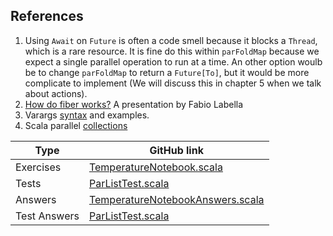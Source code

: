## References

1. Using `Await` on `Future` is often a code smell because it blocks a `Thread`, which is a rare resource.
It is fine do this within `parFoldMap` because we expect a single parallel operation to run at a time. 
An other option woulb be to change `parFoldMap` to return a `Future[To]`, but it would be more complicate to implement 
(We will discuss this in chapter 5 when we talk about actions).
1. [How do fiber works?](https://www.youtube.com/watch?v=x5_MmZVLiSM) A presentation by Fabio Labella
1. Varargs [syntax](https://alvinalexander.com/scala/scala-varargs-syntax-function-examples/) and examples.
1. Scala parallel [collections](https://github.com/scala/scala-parallel-collections)

| Type         | GitHub link |
|--------------|-------------|
| Exercises    | [TemperatureNotebook.scala](https://github.com/fp-tower/foundations/blob/master/exercises/src/main/scala/exercises/dataprocessing/TemperatureNotebook.scala) |
| Tests        | [ParListTest.scala](https://github.com/fp-tower/foundations/blob/master/exercises/src/test/scala/exercises/dataprocessing/ParListTest.scala) |
| Answers      | [TemperatureNotebookAnswers.scala](https://github.com/fp-tower/foundations/blob/master/answers/src/main/scala/answers/dataprocessing/TemperatureNotebookAnswers.scala) |
| Test Answers | [ParListTest.scala](https://github.com/fp-tower/foundations/blob/master/answers/src/test/scala/answers/dataprocessing/ParListTest.scala) |